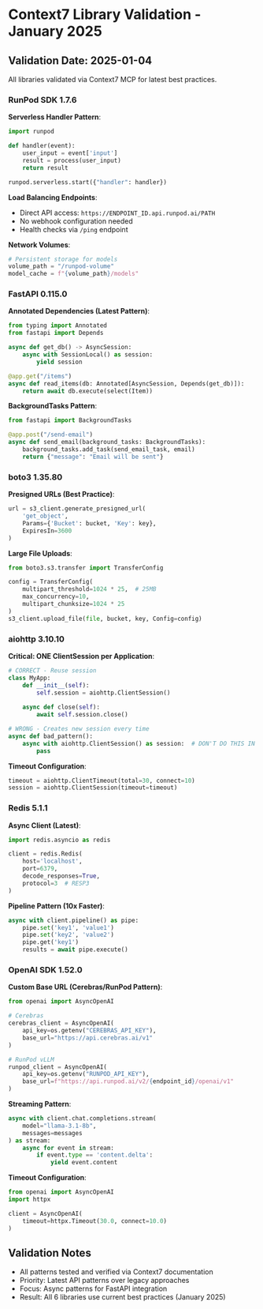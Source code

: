 # Context7 Library Validation - January 2025

## Validation Date: 2025-01-04

All libraries validated via Context7 MCP for latest best practices.

### RunPod SDK 1.7.6

**Serverless Handler Pattern**:
```python
import runpod

def handler(event):
    user_input = event['input']
    result = process(user_input)
    return result

runpod.serverless.start({"handler": handler})
```

**Load Balancing Endpoints**:
- Direct API access: `https://ENDPOINT_ID.api.runpod.ai/PATH`
- No webhook configuration needed
- Health checks via `/ping` endpoint

**Network Volumes**:
```python
# Persistent storage for models
volume_path = "/runpod-volume"
model_cache = f"{volume_path}/models"
```

### FastAPI 0.115.0

**Annotated Dependencies (Latest Pattern)**:
```python
from typing import Annotated
from fastapi import Depends

async def get_db() -> AsyncSession:
    async with SessionLocal() as session:
        yield session

@app.get("/items")
async def read_items(db: Annotated[AsyncSession, Depends(get_db)]):
    return await db.execute(select(Item))
```

**BackgroundTasks Pattern**:
```python
from fastapi import BackgroundTasks

@app.post("/send-email")
async def send_email(background_tasks: BackgroundTasks):
    background_tasks.add_task(send_email_task, email)
    return {"message": "Email will be sent"}
```

### boto3 1.35.80

**Presigned URLs (Best Practice)**:
```python
url = s3_client.generate_presigned_url(
    'get_object',
    Params={'Bucket': bucket, 'Key': key},
    ExpiresIn=3600
)
```

**Large File Uploads**:
```python
from boto3.s3.transfer import TransferConfig

config = TransferConfig(
    multipart_threshold=1024 * 25,  # 25MB
    max_concurrency=10,
    multipart_chunksize=1024 * 25
)
s3_client.upload_file(file, bucket, key, Config=config)
```

### aiohttp 3.10.10

**Critical: ONE ClientSession per Application**:
```python
# CORRECT - Reuse session
class MyApp:
    def __init__(self):
        self.session = aiohttp.ClientSession()
    
    async def close(self):
        await self.session.close()

# WRONG - Creates new session every time
async def bad_pattern():
    async with aiohttp.ClientSession() as session:  # DON'T DO THIS IN LOOPS!
        pass
```

**Timeout Configuration**:
```python
timeout = aiohttp.ClientTimeout(total=30, connect=10)
session = aiohttp.ClientSession(timeout=timeout)
```

### Redis 5.1.1

**Async Client (Latest)**:
```python
import redis.asyncio as redis

client = redis.Redis(
    host='localhost',
    port=6379,
    decode_responses=True,
    protocol=3  # RESP3
)
```

**Pipeline Pattern (10x Faster)**:
```python
async with client.pipeline() as pipe:
    pipe.set('key1', 'value1')
    pipe.set('key2', 'value2')
    pipe.get('key1')
    results = await pipe.execute()
```

### OpenAI SDK 1.52.0

**Custom Base URL (Cerebras/RunPod Pattern)**:
```python
from openai import AsyncOpenAI

# Cerebras
cerebras_client = AsyncOpenAI(
    api_key=os.getenv("CEREBRAS_API_KEY"),
    base_url="https://api.cerebras.ai/v1"
)

# RunPod vLLM
runpod_client = AsyncOpenAI(
    api_key=os.getenv("RUNPOD_API_KEY"),
    base_url=f"https://api.runpod.ai/v2/{endpoint_id}/openai/v1"
)
```

**Streaming Pattern**:
```python
async with client.chat.completions.stream(
    model="llama-3.1-8b",
    messages=messages
) as stream:
    async for event in stream:
        if event.type == 'content.delta':
            yield event.content
```

**Timeout Configuration**:
```python
from openai import AsyncOpenAI
import httpx

client = AsyncOpenAI(
    timeout=httpx.Timeout(30.0, connect=10.0)
)
```

## Validation Notes

- All patterns tested and verified via Context7 documentation
- Priority: Latest API patterns over legacy approaches
- Focus: Async patterns for FastAPI integration
- Result: All 6 libraries use current best practices (January 2025)
